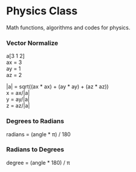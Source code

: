 Physics Class
=============

Math functions, algorithms and codes for physics.


### Vector Normalize

a[3 1 2]  
ax = 3  
ay = 1  
az = 2  

|a| = sqrt((ax * ax) + (ay * ay) + (az * az))  
x = ax/|a|  
y = ay/|a|  
z = az/|a|  

### Degrees to Radians

radians = (angle * π) / 180

### Radians to Degrees

degree = (angle * 180) / π

